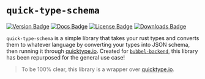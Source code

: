 # `quick-type-schema`

[![Version Badge](https://img.shields.io/crates/v/quick-type-schema)](https://crates.io/crates/quick-type-schema)
[![Docs Badge](https://img.shields.io/docsrs/quick-type-schema/latest)](https://docs.rs/quick-type-schema/latest/quick-type-schema/)
[![License Badge](https://img.shields.io/crates/l/quick-type-schema)](LICENSE)
[![Downloads Badge](https://img.shields.io/crates/d/quick-type-schema)](https://crates.io/crates/quick-type-schema)

`quick-type-schema` is a simple library that takes your rust types and converts
them to whatever language by converting your types into JSON schema, then
running it through [quicktype.io](quicktype.io).
Created for [`bubbel-backend`](https://github.com/joinbubbel/bubbel-backend),
this library has been repurposed for the general use case!

> To be 100% clear, this library is a wrapper over [quicktype.io](quicktype.io).

